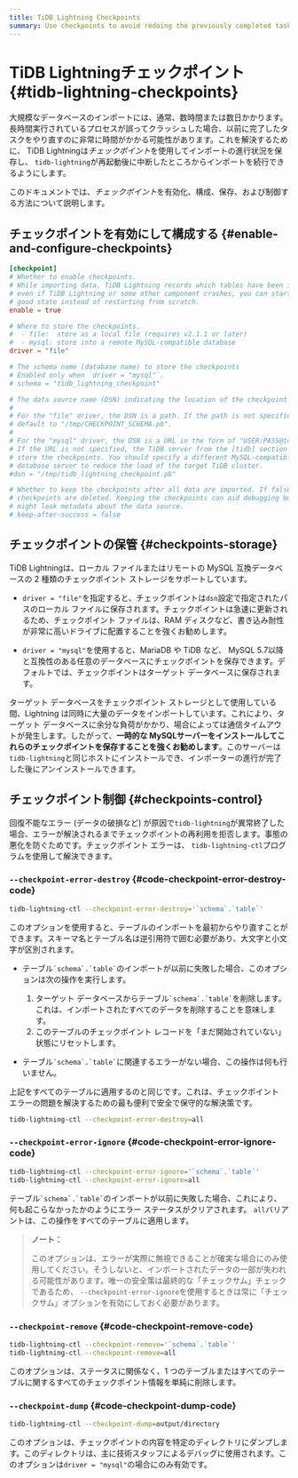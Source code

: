 ```yaml
---
title: TiDB Lightning Checkpoints
summary: Use checkpoints to avoid redoing the previously completed tasks before the crash.
---
```


# TiDB Lightningチェックポイント {#tidb-lightning-checkpoints}

大規模なデータベースのインポートには、通常、数時間または数日かかります。長時間実行されているプロセスが誤ってクラッシュした場合、以前に完了したタスクをやり直すのに非常に時間がかかる可能性があります。これを解決するために、 TiDB Lightningは*チェックポイント*を使用してインポートの進行状況を保存し、 `tidb-lightning`が再起動後に中断したところからインポートを続行できるようにします。

このドキュメントでは、*チェックポイント*を有効化、構成、保存、および制御する方法について説明します。

## チェックポイントを有効にして構成する {#enable-and-configure-checkpoints}

```toml
[checkpoint]
# Whether to enable checkpoints.
# While importing data, TiDB Lightning records which tables have been imported, so
# even if TiDB Lightning or some other component crashes, you can start from a known
# good state instead of restarting from scratch.
enable = true

# Where to store the checkpoints.
#  - file:  store as a local file (requires v2.1.1 or later)
#  - mysql: store into a remote MySQL-compatible database
driver = "file"

# The schema name (database name) to store the checkpoints
# Enabled only when `driver = "mysql"`.
# schema = "tidb_lightning_checkpoint"

# The data source name (DSN) indicating the location of the checkpoint storage.
#
# For the "file" driver, the DSN is a path. If the path is not specified, Lightning would
# default to "/tmp/CHECKPOINT_SCHEMA.pb".
#
# For the "mysql" driver, the DSN is a URL in the form of "USER:PASS@tcp(HOST:PORT)/".
# If the URL is not specified, the TiDB server from the [tidb] section is used to
# store the checkpoints. You should specify a different MySQL-compatible
# database server to reduce the load of the target TiDB cluster.
#dsn = "/tmp/tidb_lightning_checkpoint.pb"

# Whether to keep the checkpoints after all data are imported. If false, the
# checkpoints are deleted. Keeping the checkpoints can aid debugging but
# might leak metadata about the data source.
# keep-after-success = false
```

## チェックポイントの保管 {#checkpoints-storage}

TiDB Lightningは、ローカル ファイルまたはリモートの MySQL 互換データベースの 2 種類のチェックポイント ストレージをサポートしています。

-   `driver = "file"`を指定すると、チェックポイントは`dsn`設定で指定されたパスのローカル ファイルに保存されます。チェックポイントは急速に更新されるため、チェックポイント ファイルは、RAM ディスクなど、書き込み耐性が非常に高いドライブに配置することを強くお勧めします。

-   `driver = "mysql"`を使用すると、MariaDB や TiDB など、 MySQL 5.7以降と互換性のある任意のデータベースにチェックポイントを保存できます。デフォルトでは、チェックポイントはターゲット データベースに保存されます。

ターゲット データベースをチェックポイント ストレージとして使用している間、Lightning は同時に大量のデータをインポートしています。これにより、ターゲット データベースに余分な負荷がかかり、場合によっては通信タイムアウトが発生します。したがって、**一時的な MySQLサーバーをインストールしてこれらのチェックポイントを保存することを強くお勧めします**。このサーバーは`tidb-lightning`と同じホストにインストールでき、インポーターの進行が完了した後にアンインストールできます。

## チェックポイント制御 {#checkpoints-control}

回復不能なエラー (データの破損など) が原因で`tidb-lightning`が異常終了した場合、エラーが解決されるまでチェックポイントの再利用を拒否します。事態の悪化を防ぐためです。チェックポイント エラーは、 `tidb-lightning-ctl`プログラムを使用して解決できます。

### <code>--checkpoint-error-destroy</code> {#code-checkpoint-error-destroy-code}

```sh
tidb-lightning-ctl --checkpoint-error-destroy='`schema`.`table`'
```

このオプションを使用すると、テーブルのインポートを最初からやり直すことができます。スキーマ名とテーブル名は逆引用符で囲む必要があり、大文字と小文字が区別されます。

-   テーブル`` `schema`.`table` ``のインポートが以前に失敗した場合、このオプションは次の操作を実行します。

    1.  ターゲット データベースからテーブル`` `schema`.`table` ``を削除します。これは、インポートされたすべてのデータを削除することを意味します。
    2.  このテーブルのチェックポイント レコードを「まだ開始されていない」状態にリセットします。

-   テーブル`` `schema`.`table` ``に関連するエラーがない場合、この操作は何も行いません。

上記をすべてのテーブルに適用するのと同じです。これは、チェックポイント エラーの問題を解決するための最も便利で安全で保守的な解決策です。

```sh
tidb-lightning-ctl --checkpoint-error-destroy=all
```

### <code>--checkpoint-error-ignore</code> {#code-checkpoint-error-ignore-code}

```sh
tidb-lightning-ctl --checkpoint-error-ignore='`schema`.`table`'
tidb-lightning-ctl --checkpoint-error-ignore=all
```

テーブル`` `schema`.`table` ``のインポートが以前に失敗した場合、これにより、何も起こらなかったかのようにエラー ステータスがクリアされます。 `all`バリアントは、この操作をすべてのテーブルに適用します。

> **ノート：**
>
> このオプションは、エラーが実際に無視できることが確実な場合にのみ使用してください。そうしないと、インポートされたデータの一部が失われる可能性があります。唯一の安全策は最終的な「チェックサム」チェックであるため、 `--checkpoint-error-ignore`を使用するときは常に「チェックサム」オプションを有効にしておく必要があります。

### <code>--checkpoint-remove</code> {#code-checkpoint-remove-code}

```sh
tidb-lightning-ctl --checkpoint-remove='`schema`.`table`'
tidb-lightning-ctl --checkpoint-remove=all
```

このオプションは、ステータスに関係なく、1 つのテーブルまたはすべてのテーブルに関するすべてのチェックポイント情報を単純に削除します。

### <code>--checkpoint-dump</code> {#code-checkpoint-dump-code}

```sh
tidb-lightning-ctl --checkpoint-dump=output/directory
```

このオプションは、チェックポイントの内容を特定のディレクトリにダンプします。このディレクトリは、主に技術スタッフによるデバッグに使用されます。このオプションは`driver = "mysql"`の場合にのみ有効です。
